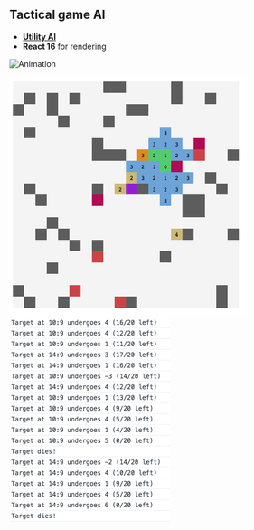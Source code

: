 ## Tactical game AI

- [**Utility AI**](http://www.gameaipro.com/GameAIPro/GameAIPro_Chapter09_An_Introduction_to_Utility_Theory.pdf)
- **React 16** for rendering

![Animation](./docs/animation.gif)

<img width="420" alt="example" src="./docs/example.png">

<img width="284" alt="console" src="./docs/console.png">
